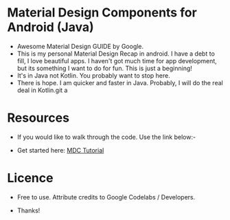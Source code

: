 # Material Design Components for Android (Java)
- Awesome Material Design GUIDE by Google.
- This is my personal Material Design Recap in android. I have a debt to fill, I love beautiful apps. I haven't got much time for app development, but its something I want to do for fun. This is just a beginning!
- It's in Java not Kotlin. You probably want to stop here. 
- There is hope. I am quicker and faster in Java. Probably, I will do the real deal in Kotlin.git a

# Resources
- If you would like to walk through the code. Use the link below:- 

- Get started here: [MDC Tutorial](https://codelabs.developers.google.com/codelabs/mdc-101-java/index.html)

# Licence

- Free to use. Attribute credits to Google Codelabs / Developers.

- Thanks!